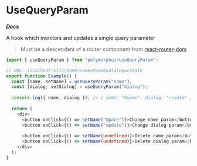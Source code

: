 # UseQueryParam

[**_Docs_**](../README.md)

A hook which monitors and updates a single query parameter

> Must be a descendant of a router component from [react-router-dom](https://reactrouter.com/7.0.2/home)

```typescript jsx
import { useQueryParam } from "polymorphui/useQueryParam";

// URL: localhost:5173/home?name=Kwame&dialog=create
export function Example() {
  const [name, setName] = useQueryParam("name");
  const [dialog, setDialog] = useQueryParam("dialog");
  
  console.log({ name, dialog }); // { name: "Kwame", dialog: "create" }
  
  return (
    <div>
      <button onClick={() => setName("Opare")}>Change name param</button>
      <button onClick={() => setName("update")}>Change dialog param</button>
      
      <button onClick={() => setName(undefined)}>Delete name param</button>
      <button onClick={() => setName(undefined)}>Delete dialog param</button>
    </div>
  );
}
```

